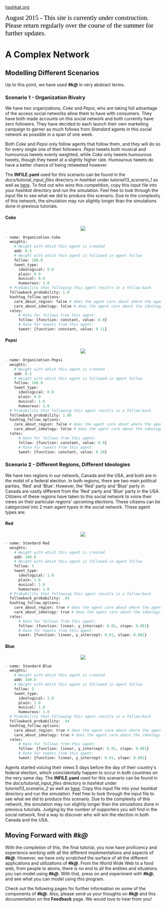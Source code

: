 [hashkat.org](http://hashkat.org)

<span style="color:black; font-family:Georgia; font-size:1.5em;">August 2015 - This site is currently under construction. Please return regularly over the course of the summer for further updates. </span>

# A Complex Network

## Modelling Different Scenarios

Up to this point, we have used ***#k@*** in very abstract terms. 

### Scenario 1 - Organization Rivalry

We have two organizations, *Coke* and *Pepsi*, who are taking full advantage of the access social networks allow them to have with consumers. They have both made accounts on this social network and both currently have zero followers. They have decided to each launch their own marketing campaign to garner as much follows from *Standard* agents in this social network as possible in a span of one week.

Both *Coke* and *Pepsi* only follow agents that follow them, and they will do so for every single one of their followers. *Pepsi* tweets both musical and humourous tweets evenly weighted, while *Coke* only tweets humourous tweets, though they tweet at a slightly higher rate. Humourous tweets do have a better chance of being retweeted however.

The **INFILE.yaml** used for this scenario can be found in the *docs/tutorial_input_files* directory in *hashkat* under *tutorial13_scenario_1* as well as [here](https://github.com/hashkat/hashkat/blob/master/docs/tutorial_input_files/tutorial13_scenario_1/INFILE.yaml). To find out who wins this competition, copy this input file into your *hashkat* directory and run the simulation. Feel free to look through the input file to see what we did to produce this scenario. Due to the complexity of this network, the simulation may run slightly longer than the simulations done in previous tutorials.

#### Coke

<p align='center'>
<img src='../img/trading_cards/organization_coke_card.jpg'>
</p>

```python
- name: Organization-Coke
  weights:
    # Weight with which this agent is created
    add: 0.5
    # Weight with which this agent is followed in agent follow
    follow: 100.0
    tweet_type:
      ideological: 0.0
      plain: 0.0
      musical: 0.0
      humourous: 1.0
  # Probability that following this agent results in a follow-back
  followback_probability: 1.0
  hashtag_follow_options:
    care_about_region: false # does the agent care about where the agent they will follow is from?
    care_about_ideology: false # does the agent care about the ideology of the agent they will follow?
  rates:
      # Rate for follows from this agent:
      follow: {function: constant, value: 0.0}
      # Rate for tweets from this agent:
      tweet: {function: constant, value: 0.11}
```

#### Pepsi

<p align='center'>
<img src='../img/trading_cards/organization_pepsi_card.jpg'>
</p>

```python
- name: Organization-Pepsi
  weights:
    # Weight with which this agent is created
    add: 0.5
    # Weight with which this agent is followed in agent follow
    follow: 100.0
    tweet_type:
      ideological: 0.0
      plain: 0.0
      musical: 1.0
      humourous: 1.0
  # Probability that following this agent results in a follow-back
  followback_probability: 1.00
  hashtag_follow_options:
    care_about_region: false # does the agent care about where the agent they will follow is from?
    care_about_ideology: false # does the agent care about the ideology of the agent they will follow?
  rates:
      # Rate for follows from this agent:
      follow: {function: constant, value: 0.0}
      # Rate for tweets from this agent:
      tweet: {function: constant, value: 0.10}
```

### Scenario 2 - Different Regions, Different Ideologies

We have two regions in our network, Canada and the USA, and both are in the midst of a federal election. In both regions, there are two main political parties, 'Red' and 'Blue'. However, the 'Red' party and 'Blue' party in Canada are vastly different from the 'Red' party and 'Blue' party in the USA. Citizens of these regions have taken to this social network to voice their views on their particular regions' upcoming elections. These citizens can be categorized into 2 main agent types in the social network. These agent types are:

#### Red

<p align='center'>
<img src='../img/trading_cards/standard_red_card.jpg'>
</p>

```python
- name: Standard-Red
  weights:
    # Weight with which this agent is created
    add: 100.0
    # Weight with which this agent is followed in agent follow
    follow: 5
    tweet_type:
      ideological: 1.0
      plain: 1.0
      musical: 1.0
      humourous: 1.0
  # Probability that following this agent results in a follow-back
  followback_probability: .44
  hashtag_follow_options:
    care_about_region: true # does the agent care about where the agent they will follow is from?
    care_about_ideology: true # does the agent care about the ideology of the agent they will follow?
  rates: 
      # Rate for follows from this agent:
      follow: {function: linear, y_intercept: 0.01, slope: 0.001}
      # Rate for tweets from this agent:
      tweet: {function: linear, y_intercept: 0.01, slope: 0.001}
```

#### Blue

<p align='center'>
<img src='../img/trading_cards/standard_blue_card.jpg'>
</p>

```python
- name: Standard-Blue
  weights:
    # Weight with which this agent is created
    add: 100.0
    # Weight with which this agent is followed in agent follow
    follow: 5
    tweet_type:
      ideological: 1.0
      plain: 1.0
      musical: 1.0
      humourous: 1.0
  # Probability that following this agent results in a follow-back
  followback_probability: .44
  hashtag_follow_options:
    care_about_region: true # does the agent care about where the agent they will follow is from?
    care_about_ideology: true # does the agent care about the ideology of the agent they will follow?
  rates:
      # Rate for follows from this agent:
      follow: {function: linear, y_intercept: 0.01, slope: 0.001}
      # Rate for tweets from this agent:
      tweet: {function: linear, y_intercept: 0.01, slope: 0.001}
```

Agents started voicing their views 5 days before the day of their country's federal election, which coincidentally happen to occur in both countries on the very same day. The **INFILE.yaml** used for this scenario can be found in the *docs/tutorial_input_files* directory in *hashkat* under *tutorial13_scenario_2* as well as [here](https://github.com/hashkat/hashkat/blob/master/docs/tutorial_input_files/tutorial13_scenario_2/INFILE.yaml). Copy this input file into your *hashkat* directory and run the simulation. Feel free to look through the input file to see what we did to produce this scenario. Due to the complexity of this network, the simulation may run slightly longer than the simulations done in previous tutorials. Judging by the number of supporters you will find in the social network, find a way to discover who will win the election in both Canada and the USA.

## Moving Forward with ***#k@***

With the completion of this, the final tutorial, you now have proficency and experience working with all the different implementations and aspects of ***#k@***. However, we have only scratched the surface of all the different applications and utilizations of ***#k@***. From the World Wide Web to a food web, from people to atoms, there is no end to all the entities and situations you can model using ***#k@***. With that, press on and experiment with ***#k@***, and see what you can model using this program.

Check out the following pages for further information on some of the components of ***#k@***. Also, please send us your thoughts on ***#k@*** and this documentation on the **Feedback** page. We would love to hear from you!